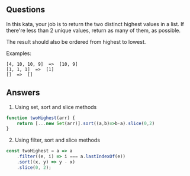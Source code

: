 ## Questions

In this kata, your job is to return the two distinct highest values in a list. If there're less than 2 unique values, return as many of them, as possible.

The result should also be ordered from highest to lowest.

Examples:

    [4, 10, 10, 9]  =>  [10, 9]
    [1, 1, 1]  =>  [1]
    []  =>  []

## Answers
1. Using set, sort and slice methods
``` javascript
function twoHighest(arr) {
    return [...new Set(arr)].sort((a,b)=>b-a).slice(0,2)
}
```
2.  Using filter, sort and slice methods
``` javascript
const twoHighest = a => a
    .filter((e, i) => i === a.lastIndexOf(e))
    .sort((x, y) => y - x)
    .slice(0, 2);
